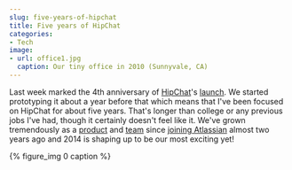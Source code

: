 ```yaml
---
slug: five-years-of-hipchat
title: Five years of HipChat
categories:
- Tech
image:
- url: office1.jpg
  caption: Our tiny office in 2010 (Sunnyvale, CA)
---
```


Last week marked the 4th anniversary of [HipChat](https://www.hipchat.com)'s [launch](http://blog.hipchat.com/2010/01/25/later-beta-hipchat-is-open-to-the-public/). We started prototyping it about a year before that which means that I've been focused on HipChat for about five years. That's longer than college or any previous jobs I've had, though it certainly doesn't feel like it. We've grown tremendously as a [product](http://blog.hipchat.com/category/releases/) and [team](https://www.hipchat.com/about) since [joining Atlassian](http://blog.hipchat.com/2012/03/07/weve-been-acquired-by-atlassian/) almost two years ago and 2014 is shaping up to be our most exciting yet!

{% figure_img 0 caption %}
